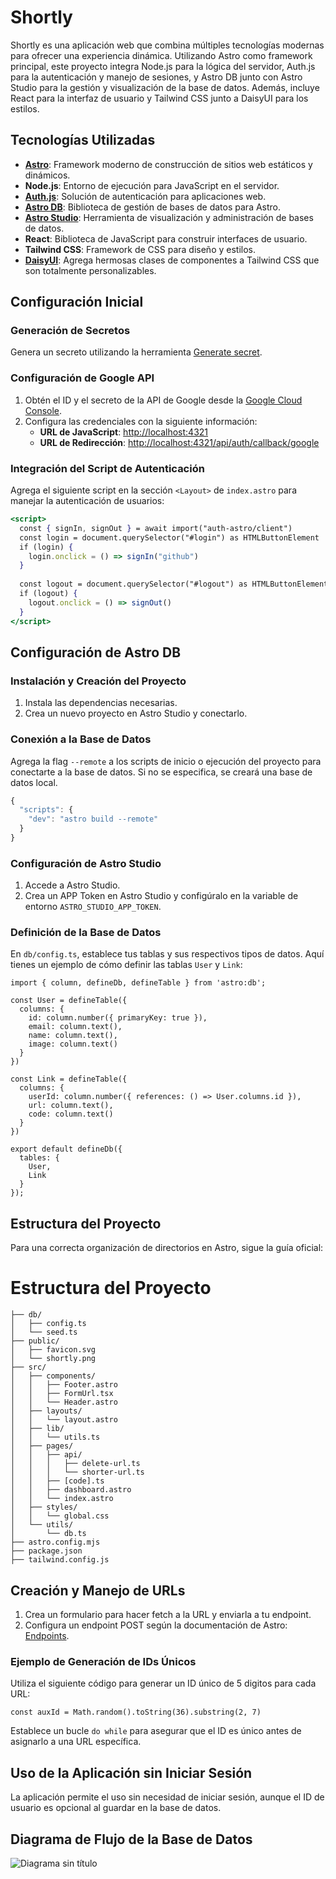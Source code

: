 
# Shortly

Shortly es una aplicación web que combina múltiples tecnologías modernas para ofrecer una experiencia dinámica. Utilizando Astro como framework principal, este proyecto integra Node.js para la lógica del servidor, Auth.js para la autenticación y manejo de sesiones, y Astro DB junto con Astro Studio para la gestión y visualización de la base de datos. Además, incluye React para la interfaz de usuario y Tailwind CSS junto a DaisyUI para los estilos.

## Tecnologías Utilizadas

- [**Astro**](https://docs.astro.build/en/getting-started/): Framework moderno de construcción de sitios web estáticos y dinámicos.
- **Node.js**: Entorno de ejecución para JavaScript en el servidor.
- [**Auth.js**](https://authjs.dev/): Solución de autenticación para aplicaciones web.
- [**Astro DB**](https://docs.astro.build/en/guides/astro-db/): Biblioteca de gestión de bases de datos para Astro.
- [**Astro Studio**](https://docs.astro.build/en/guides/astro-db/#astro-studio): Herramienta de visualización y administración de bases de datos.
- **React**: Biblioteca de JavaScript para construir interfaces de usuario.
- **Tailwind CSS**: Framework de CSS para diseño y estilos.
- [**DaisyUI**](https://daisyui.com/): Agrega hermosas clases de componentes a Tailwind CSS que son totalmente personalizables.

## Configuración Inicial

### Generación de Secretos

Genera un secreto utilizando la herramienta [Generate secret](https://string-gen.vercel.app/).

### Configuración de Google API

1. Obtén el ID y el secreto de la API de Google desde la [Google Cloud Console](https://console.cloud.google.com/).
2. Configura las credenciales con la siguiente información:
    - **URL de JavaScript**: [http://localhost:4321](http://localhost:4321/)
    - **URL de Redirección**: [http://localhost:4321/api/auth/callback/google](http://localhost:4321/api/auth/callback/google)

### Integración del Script de Autenticación

Agrega el siguiente script en la sección `<Layout>` de `index.astro` para manejar la autenticación de usuarios:

```jsx
<script>
  const { signIn, signOut } = await import("auth-astro/client")
  const login = document.querySelector("#login") as HTMLButtonElement
  if (login) {
    login.onclick = () => signIn("github")
  }
  
  const logout = document.querySelector("#logout") as HTMLButtonElement
  if (logout) { 
    logout.onclick = () => signOut()
  }
</script>
```

## Configuración de Astro DB

### Instalación y Creación del Proyecto

1. Instala las dependencias necesarias.
2. Crea un nuevo proyecto en Astro Studio y conectarlo.

### Conexión a la Base de Datos

Agrega la flag `--remote` a los scripts de inicio o ejecución del proyecto para conectarte a la base de datos. Si no se especifica, se creará una base de datos local.

```jsx
{
  "scripts": {
    "dev": "astro build --remote"
  }
}
```

### Configuración de Astro Studio

1. Accede a Astro Studio.
2. Crea un APP Token en Astro Studio y configúralo en la variable de entorno `ASTRO_STUDIO_APP_TOKEN`.

### Definición de la Base de Datos

En `db/config.ts`, establece tus tablas y sus respectivos tipos de datos. Aquí tienes un ejemplo de cómo definir las tablas `User` y `Link`:

```tsx
import { column, defineDb, defineTable } from 'astro:db';

const User = defineTable({
  columns: {
    id: column.number({ primaryKey: true }),
    email: column.text(), 
    name: column.text(), 
    image: column.text()
  }
})

const Link = defineTable({
  columns: {
    userId: column.number({ references: () => User.columns.id }),
    url: column.text(), 
    code: column.text()
  }
})

export default defineDb({
  tables: {
    User, 
    Link
  }
});
```

## Estructura del Proyecto

Para una correcta organización de directorios en Astro, sigue la guía oficial: 
# Estructura del Proyecto

```plaintext
├── db/
│   ├── config.ts
│   └── seed.ts
├── public/
│   ├── favicon.svg
│   └── shortly.png
├── src/
│   ├── components/
│   │   ├── Footer.astro
│   │   ├── FormUrl.tsx
│   │   └── Header.astro
│   ├── layouts/
│   │   └── layout.astro
│   ├── lib/
│   │   └── utils.ts
│   ├── pages/
│   │   ├── api/
│   │   │   ├── delete-url.ts
│   │   │   └── shorter-url.ts
│   │   ├── [code].ts
│   │   ├── dashboard.astro
│   │   └── index.astro
│   ├── styles/
│   │   └── global.css
│   └── utils/
│       └── db.ts
├── astro.config.mjs
├── package.json
├── tailwind.config.js
```
## Creación y Manejo de URLs

1. Crea un formulario para hacer fetch a la URL y enviarla a tu endpoint.
2. Configura un endpoint POST según la documentación de Astro: [Endpoints](https://docs.astro.build/en/guides/endpoints/#request-1).

### Ejemplo de Generación de IDs Únicos

Utiliza el siguiente código para generar un ID único de 5 digitos para cada URL:

```tsx
const auxId = Math.random().toString(36).substring(2, 7)
```

Establece un bucle `do while` para asegurar que el ID es único antes de asignarlo a una URL específica.

## Uso de la Aplicación sin Iniciar Sesión

La aplicación permite el uso sin necesidad de iniciar sesión, aunque el ID de usuario es opcional al guardar en la base de datos.

## Diagrama de Flujo de la Base de Datos

![Diagrama sin título](https://shortlly.vercel.app/diagram.png)